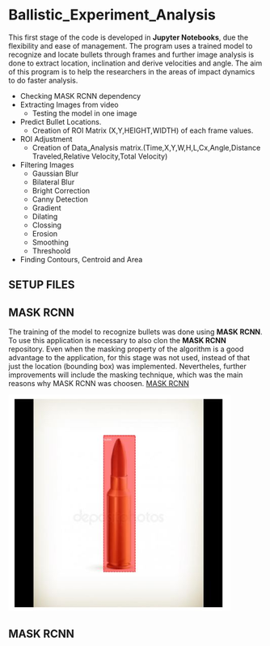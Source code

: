 # Ballistic_Experiment_Analysis
This first stage of the code is developed in **Jupyter Notebooks**, due the flexibility and ease of management. The program uses a trained model to recognize and locate bullets through frames and further image analysis is done to extract location, inclination and derive velocities and angle. The aim of this program is to help the researchers in the areas of impact dynamics to do faster analysis.

* Checking MASK RCNN dependency
* Extracting Images from video
   * Testing the model in one image
* Predict Bullet Locations.
   * Creation of ROI Matrix (X,Y,HEIGHT,WIDTH) of each frame values.
* ROI Adjustment
   * Creation of Data_Analysis matrix.(Time,X,Y,W,H,L,Cx,Angle,Distance Traveled,Relative Velocity,Total Velocity)
* Filtering Images
   * Gaussian Blur
  * Bilateral Blur
  * Bright Correction
  * Canny Detection
  * Gradient 
  * Dilating
  * Clossing
  * Erosion
  * Smoothing
  * Threshoold
* Finding Contours, Centroid and Area

## SETUP FILES

## MASK RCNN
The training of the model to recognize bullets was done using **MASK RCNN**. To use this application is necessary to also clon the **MASK RCNN** repository. Even when the masking property of the algorithm is a good advantage to the application, for this stage was not used, instead of that just the location (bounding box) was implemented. Nevertheles, further improvements will include the masking technique, which was the main reasons why MASK RCNN was choosen.
[MASK RCNN](https://github.com/matterport/Mask_RCNN)

![alt text](/images/detection_bullet.JPG)
## MASK RCNN
